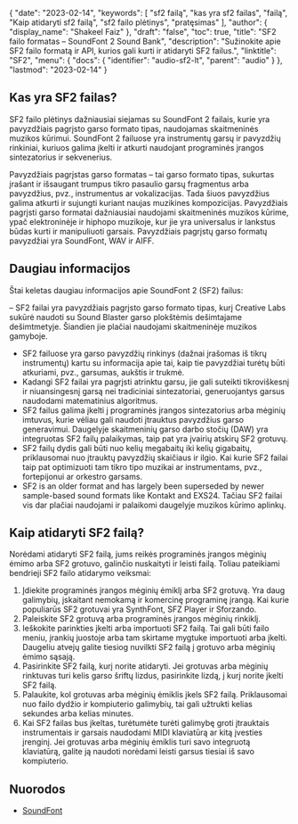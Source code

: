 {
  "date": "2023-02-14",
  "keywords": [
"sf2 failą",
"kas yra sf2 failas",
"failą",
"Kaip atidaryti sf2 failą",
"sf2 failo plėtinys",
"pratęsimas"
],
  "author": {
    "display_name": "Shakeel Faiz"
},
  "draft": "false",
  "toc": true,
  "title": "SF2 failo formatas – SoundFont 2 Sound Bank",
  "description": "Sužinokite apie SF2 failo formatą ir API, kurios gali kurti ir atidaryti SF2 failus.",
  "linktitle": "SF2",
  "menu": {
    "docs": {
      "identifier": "audio-sf2-lt",
      "parent": "audio"
}
},
  "lastmod": "2023-02-14"
}

## Kas yra SF2 failas?

SF2 failo plėtinys dažniausiai siejamas su SoundFont 2 failais, kurie yra pavyzdžiais pagrįsto garso formato tipas, naudojamas skaitmeninės muzikos kūrimui. SoundFont 2 failuose yra instrumentų garsų ir pavyzdžių rinkiniai, kuriuos galima įkelti ir atkurti naudojant programinės įrangos sintezatorius ir sekvenerius.

Pavyzdžiais pagrįstas garso formatas – tai garso formato tipas, sukurtas įrašant ir išsaugant trumpus tikro pasaulio garsų fragmentus arba pavyzdžius, pvz., instrumentus ar vokalizacijas. Tada šiuos pavyzdžius galima atkurti ir sujungti kuriant naujas muzikines kompozicijas. Pavyzdžiais pagrįsti garso formatai dažniausiai naudojami skaitmeninės muzikos kūrime, ypač elektroninėje ir hiphopo muzikoje, kur jie yra universalus ir lankstus būdas kurti ir manipuliuoti garsais. Pavyzdžiais pagrįstų garso formatų pavyzdžiai yra SoundFont, WAV ir AIFF.

## Daugiau informacijos

Štai keletas daugiau informacijos apie SoundFont 2 (SF2) failus:

– SF2 failai yra pavyzdžiais pagrįsto garso formato tipas, kurį Creative Labs sukūrė naudoti su Sound Blaster garso plokštėmis dešimtajame dešimtmetyje. Šiandien jie plačiai naudojami skaitmeninėje muzikos gamyboje.
- SF2 failuose yra garso pavyzdžių rinkinys (dažnai įrašomas iš tikrų instrumentų) kartu su informacija apie tai, kaip tie pavyzdžiai turėtų būti atkuriami, pvz., garsumas, aukštis ir trukmė.
- Kadangi SF2 failai yra pagrįsti atrinktu garsu, jie gali suteikti tikroviškesnį ir niuansingesnį garsą nei tradiciniai sintezatoriai, generuojantys garsus naudodami matematinius algoritmus.
- SF2 failus galima įkelti į programinės įrangos sintezatorius arba mėginių imtuvus, kurie vėliau gali naudoti įtrauktus pavyzdžius garso generavimui. Daugelyje skaitmeninių garso darbo stočių (DAW) yra integruotas SF2 failų palaikymas, taip pat yra įvairių atskirų SF2 grotuvų.
- SF2 failų dydis gali būti nuo kelių megabaitų iki kelių gigabaitų, priklausomai nuo įtrauktų pavyzdžių skaičiaus ir ilgio. Kai kurie SF2 failai taip pat optimizuoti tam tikro tipo muzikai ar instrumentams, pvz., fortepijonui ar orkestro garsams.
- SF2 is an older format and has largely been superseded by newer sample-based sound formats like Kontakt and EXS24. Tačiau SF2 failai vis dar plačiai naudojami ir palaikomi daugelyje muzikos kūrimo aplinkų.

## Kaip atidaryti SF2 failą?

Norėdami atidaryti SF2 failą, jums reikės programinės įrangos mėginių ėmimo arba SF2 grotuvo, galinčio nuskaityti ir leisti failą. Toliau pateikiami bendrieji SF2 failo atidarymo veiksmai:

1. Įdiekite programinės įrangos mėginių ėmiklį arba SF2 grotuvą. Yra daug galimybių, įskaitant nemokamą ir komercinę programinę įrangą. Kai kurie populiarūs SF2 grotuvai yra SynthFont, SFZ Player ir Sforzando.
2. Paleiskite SF2 grotuvą arba programinės įrangos mėginių rinkiklį.
3. Ieškokite parinkties įkelti arba importuoti SF2 failą. Tai gali būti failo meniu, įrankių juostoje arba tam skirtame mygtuke importuoti arba įkelti. Daugeliu atvejų galite tiesiog nuvilkti SF2 failą į grotuvo arba mėginių ėmimo sąsają.
4. Pasirinkite SF2 failą, kurį norite atidaryti. Jei grotuvas arba mėginių rinktuvas turi kelis garso šriftų lizdus, pasirinkite lizdą, į kurį norite įkelti SF2 failą.
5. Palaukite, kol grotuvas arba mėginių ėmiklis įkels SF2 failą. Priklausomai nuo failo dydžio ir kompiuterio galimybių, tai gali užtrukti kelias sekundes arba kelias minutes.
6. Kai SF2 failas bus įkeltas, turėtumėte turėti galimybę groti įtrauktais instrumentais ir garsais naudodami MIDI klaviatūrą ar kitą įvesties įrenginį. Jei grotuvas arba mėginių ėmiklis turi savo integruotą klaviatūrą, galite ją naudoti norėdami leisti garsus tiesiai iš savo kompiuterio.

## Nuorodos
* [SoundFont](https://en.wikipedia.org/wiki/SoundFont)


